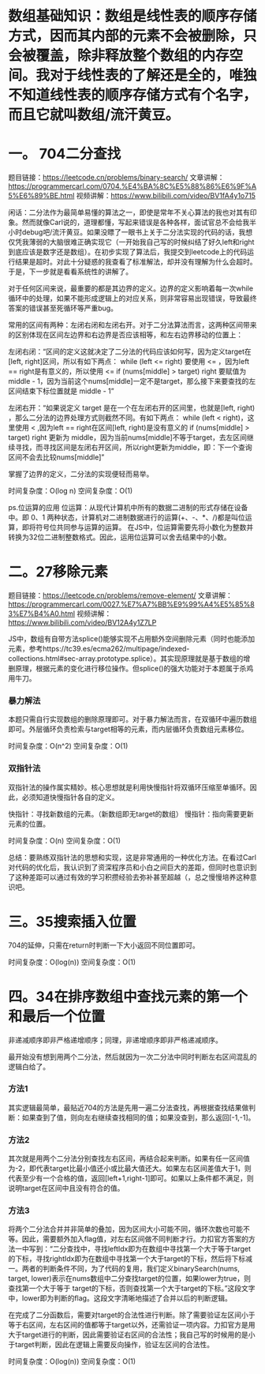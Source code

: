 # 数组基础知识：数组是线性表的顺序存储方式，因而其内部的元素不会被删除，只会被覆盖，除非释放整个数组的内存空间。我对于线性表的了解还是全的，唯独不知道线性表的顺序存储方式有个名字，而且它就叫数组/流汗黄豆。

# 一。 704二分查找
题目链接：https://leetcode.cn/problems/binary-search/
文章讲解：https://programmercarl.com/0704.%E4%BA%8C%E5%88%86%E6%9F%A5%E6%89%BE.html
视频讲解：https://www.bilibili.com/video/BV1fA4y1o715

闲话：二分法作为最简单易懂的算法之一，即使是常年不关心算法的我也对其有印象。然而就像Carl说的，道理都懂，写起来错误是各种各样，面试官总不会给我半小时debug吧/流汗黄豆。如果没瞟了一眼书上关于二分法实现的代码的话，我想仅凭我薄弱的大脑很难正确实现它（一开始我自己写的时候纠结了好久left和right到底应该是数字还是数组）。在初步实现了算法后，我提交到leetcode上的代码运行结果是超时。对此十分疑惑的我查看了标准解法，却并没有理解为什么会超时。于是，下一步就是看看系统性的讲解了。

对于任何区间来说，最重要的都是其边界的定义。边界的定义影响着每一次while循环中的处理，如果不能形成逻辑上的对应关系，则非常容易出现错误，导致最终答案的错误甚至死循环等严重bug。

常用的区间有两种：左闭右闭和左闭右开。对于二分法算法而言，这两种区间带来的区别体现在区间左边界和右边界是否应该相等，和左右边界移动的位置上：

左闭右闭：“区间的定义这就决定了二分法的代码应该如何写，因为定义target在[left, right]区间，所以有如下两点：
while (left <= right) 要使用 <= ，因为left == right是有意义的，所以使用 <=
if (nums[middle] > target) right 要赋值为 middle - 1，因为当前这个nums[middle]一定不是target，那么接下来要查找的左区间结束下标位置就是 middle - 1”

左闭右开：“如果说定义 target 是在一个在左闭右开的区间里，也就是[left, right) ，那么二分法的边界处理方式则截然不同。有如下两点：
while (left < right)，这里使用 < ,因为left == right在区间[left, right)是没有意义的
if (nums[middle] > target) right 更新为 middle，因为当前nums[middle]不等于target，去左区间继续寻找，而寻找区间是左闭右开区间，所以right更新为middle，即：下一个查询区间不会去比较nums[middle]”

掌握了边界的定义，二分法的实现便轻而易举。

时间复杂度：O(log n)
空间复杂度：O(1)

ps.位运算的应用
位运算：从现代计算机中所有的数据二进制的形式存储在设备中。即 0、1 两种状态，计算机对二进制数据进行的运算(+、-、*、/)都是叫位运算，即将符号位共同参与运算的运算。
在JS中，位运算需要先将小数化为整数并转换为32位二进制整数格式。因此，运用位运算可以舍去结果中的小数。

# 二。27移除元素
题目链接：https://leetcode.cn/problems/remove-element/ 
文章讲解：https://programmercarl.com/0027.%E7%A7%BB%E9%99%A4%E5%85%83%E7%B4%A0.html
视频讲解：https://www.bilibili.com/video/BV12A4y1Z7LP 

JS中，数组有自带方法splice()能够实现不占用额外空间删除元素（同时也能添加元素，参考https://tc39.es/ecma262/multipage/indexed-collections.html#sec-array.prototype.splice）。其实现原理就是基于数组的增删原理，根据元素的变化进行移位操作。但splice()的强大功能对于本题属于杀鸡用牛刀。

### 暴力解法
本题只需自行实现数组的删除原理即可。对于暴力解法而言，在双循环中遍历数组即可。外层循环负责检索与target相等的元素，而内层循环负责数组元素移位。

时间复杂度：O(n^2)
空间复杂度：O(1)

### 双指针法
双指针法的操作属实精妙。核心思想就是利用快慢指针将双循环压缩至单循环。因此，必须知道快慢指针各自的定义。

快指针：寻找新数组的元素。（新数组即无target的数组）
慢指针：指向需要更新元素的位置。

时间复杂度：O(n)
空间复杂度：O(1)

总结：要熟练双指针法的思想和实现，这是非常通用的一种优化方法。在看过Carl对代码的优化后，我认识到了资深程序员和小白之间巨大的差距，但同时也意识到了这种差距可以通过有效的学习积攒经验去弥补甚至超越（，总之慢慢培养这种意识吧。

# 三。35搜索插入位置
704的延伸，只需在return时判断一下大小返回不同位置即可。

时间复杂度：O(log(n))
空间复杂度：O(1)

# 四。34在排序数组中查找元素的第一个和最后一个位置
非递减顺序即非严格递增顺序；同理，非递增顺序即非严格递减顺序。

最开始没有想到用两个二分法，然后就因为一次二分法中同时判断左右区间混乱的逻辑白给了。

### 方法1
其实逻辑最简单，最贴近704的方法是先用一遍二分法查找，再根据查找结果做判断：如果查到了值，则向左右继续查找相同的值；如果没查到，那么返回[-1,-1]。

### 方法2
其次就是用两个二分法分别查找左右区间，再结合起来判断。如果有任一区间值为-2，即代表target比最小值还小或比最大值还大。如果左右区间差值大于1，则代表至少有一个合格的值，返回[left+1,right-1]即可。如果以上条件都不满足，则说明target在区间中且没有符合的值。

### 方法3
将两个二分法合并并非简单的叠加，因为区间大小可能不同，循环次数也可能不等。因此，需要额外加入flag值，对左右区间做不同判断才行。力扣官方答案的方法一中写到：“二分查找中，寻找leftIdx即为在数组中寻找第一个大于等于target的下标，寻找rightIdx即为在数组中寻找第一个大于target的下标，然后将下标减一。两者的判断条件不同，为了代码的复用，我们定义binarySearch(nums, target, lower)表示在nums数组中二分查找target的位置，如果lower为true，则查找第一个大于等于 target的下标，否则查找第一个大于target的下标。”这段文字中，lower即为判断的flag。这段文字清晰地描述了合并以后的判断逻辑。

在完成了二分函数后，需要对target的合法性进行判断。除了需要验证左区间小于等于右区间，左右区间的值都等于target以外，还需验证一项内容。力扣官方是用大于target进行的判断，因此需要验证右区间的合法性；我自己写的时候用的是小于target判断，因此在逻辑上需要反向操作，验证左区间的合法性。

时间复杂度：O(log(n))
空间复杂度：O(1)